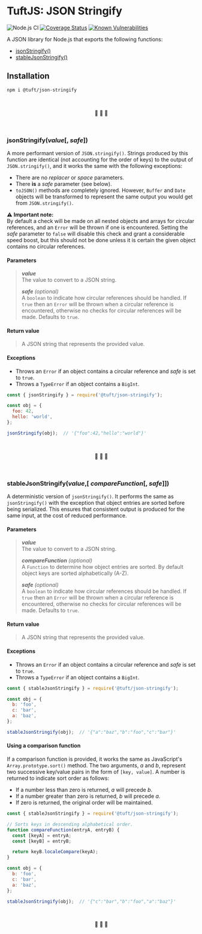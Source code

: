 # TuftJS: JSON Stringify

![Node.js CI](https://github.com/tuftjs/json-stringify/workflows/Node.js%20CI/badge.svg)
[![Coverage Status](https://coveralls.io/repos/github/tuftjs/json-stringify/badge.svg?branch=master)](https://coveralls.io/github/tuftjs/json-stringify?branch=master)
[![Known Vulnerabilities](https://snyk.io/test/github/tuftjs/json-stringify/badge.svg?targetFile=package.json)](https://snyk.io/test/github/tuftjs/json-stringify?targetFile=package.json)

A JSON library for Node.js that exports the following functions:
* [jsonStringify()](#jsonstringifyvalue-safe)
* [stableJsonStringify()](#stablejsonstringifyvalue-comparefunction-safe)

## Installation

```bash
npm i @tuft/json-stringify
```

</br>
<p align="center">
  🔹 🔹 🔹
</p>
</br>

### jsonStringify(*value*[, *safe*])

A more performant version of `JSON.stringify()`. Strings produced by this function are identical (not accounting for the order of keys) to the output of `JSON.stringify()`, and it works the same with the following exceptions:
* There are no *replacer* or *space* parameters.
* There **is** a *safe* parameter (see below).
* `toJSON()` methods are completely ignored. However, `Buffer` and `Date` objects will be transformed to represent the same output you would get from `JSON.stringify()`.

⚠ **Important note:**  
By default a check will be made on all nested objects and arrays for circular references, and an `Error` will be thrown if one is encountered. Setting the *safe* parameter to `false` will disable this check and grant a considerable speed boost, but this should not be done unless it is certain the given object contains no circular references.

#### Parameters

>***value***  
>The value to convert to a JSON string.
>
>***safe** (optional)*  
>A `boolean` to indicate how circular references should be handled. If `true` then an `Error` will be thrown when a circular reference is encountered, otherwise no checks for circular references will be made. Defaults to `true`.  

#### Return value

>A JSON string that represents the provided value.

#### Exceptions

* Throws an `Error` if an object contains a circular reference and *safe* is set to `true`.
* Throws a `TypeError` if an object contains a `BigInt`.

```js
const { jsonStringify } = require('@tuft/json-stringify');

const obj = {
  foo: 42,
  hello: 'world',
};

jsonStringify(obj);  // '{"foo":42,"hello":"world"}'
```

</br>
<p align="center">
  🔹 🔹 🔹
</p>
</br>

### stableJsonStringify(*value*,[ *compareFunction*[, *safe*]])

A deterministic version of `jsonStringify()`. It performs the same as `jsonStringify()` with the exception that object entries are sorted before being serialized. This ensures that consistent output is produced for the same input, at the cost of reduced performance.

#### Parameters

>***value***  
>The value to convert to a JSON string.
>
>***compareFunction** (optional)*  
>A `Function` to determine how object entries are sorted. By default object keys are sorted alphabetically (A-Z).
>
>***safe** (optional)*  
>A `boolean` to indicate how circular references should be handled. If `true` then an `Error` will be thrown when a circular reference is encountered, otherwise no checks for circular references will be made. Defaults to `true`.  

#### Return value

>A JSON string that represents the provided value.

#### Exceptions

* Throws an `Error` if an object contains a circular reference and *safe* is set to `true`.
* Throws a `TypeError` if an object contains a `BigInt`.

```js
const { stableJsonStringify } = require('@tuft/json-stringify');

const obj = {
  b: 'foo',
  c: 'bar',
  a: 'baz',
};

stableJsonStringify(obj);  // '{"a":"baz","b":"foo","c":"bar"}'
```

#### Using a comparison function

If a comparison function is provided, it works the same as JavaScript's `Array.prototype.sort()` method. The two arguments, *a* and *b*, represent two successive key/value pairs in the form of `[key, value]`. A number is returned to indicate sort order as follows:
* If a number less than zero is returned, *a* will precede *b*.
* If a number greater than zero is returned, *b* will precede *a*.
* If zero is returned, the original order will be maintained.

```js
const { stableJsonStringify } = require('@tuft/json-stringify');

// Sorts keys in descending alphabetical order.
function compareFunction(entryA, entryB) {
  const [keyA] = entryA;
  const [keyB] = entryB;

  return keyB.localeCompare(keyA);
}

const obj = {
  b: 'foo',
  c: 'bar',
  a: 'baz',
};

stableJsonStringify(obj);  // '{"c":"bar","b":"foo","a":"baz"}'
```

</br>
<p align="center">
  🔹 🔹 🔹
</p>
